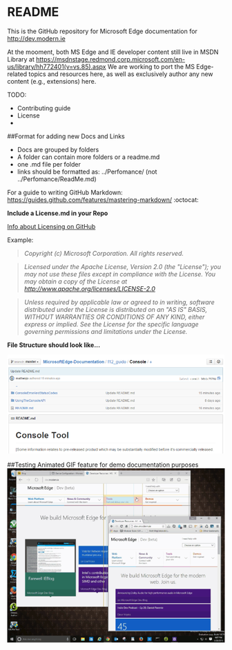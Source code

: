 # README

This is the GitHub repository for Microsoft Edge documentation for http://dev.modern.ie

At the mooment, both MS Edge and IE developer content still live in MSDN Library at https://msdnstage.redmond.corp.microsoft.com/en-us/library/hh772401(v=vs.85).aspx
We are working to port the MS Edge-related topics and resources here, as well as exclusively author any new content (e.g., extensions) here.

TODO: 
* Contributing guide
* License
* 

##Format for adding new Docs and Links


  - Docs are grouped by folders
  - A folder can contain more folders or a readme.md
  - one .md file per folder
  - links should be formatted as: ../Perfomance/  (not ../Perfomance/ReadMe.md)

For a guide to writing GitHub Markdown: https://guides.github.com/features/mastering-markdown/
:octocat:

**Include a License.md in your Repo**

[Info about Licensing on GitHub](https://help.github.com/articles/open-source-licensing/)

Example: 
>*Copyright (c) Microsoft Corporation. All rights reserved.*

>*Licensed under the Apache License, Version 2.0 (the "License"); you may not use these files except in compliance with the License. You may obtain a copy of the License at http://www.apache.org/licenses/LICENSE-2.0*

>*Unless required by applicable law or agreed to in writing, software distributed under the License is distributed on an "AS IS" BASIS, WITHOUT WARRANTIES OR CONDITIONS OF ANY KIND, either express or implied. See the License for the specific language governing permissions and limitations under the License.*

**File Structure should look like...**

![Edge Documentation File Structure](./f12_guide/media/github_doc_filestructure.PNG)


##Testing Animated GIF feature for demo documentation purposes
![Edge Animated Gif Test](/f12_guide/media/EdgeDevToolsGIF_Test.gif)
